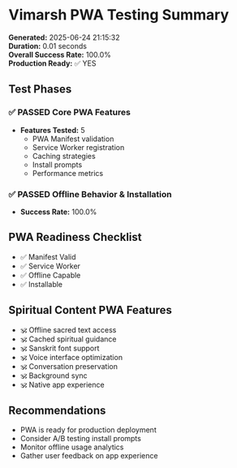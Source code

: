 # Vimarsh PWA Testing Summary

**Generated:** 2025-06-24 21:15:32  
**Duration:** 0.01 seconds  
**Overall Success Rate:** 100.0%  
**Production Ready:** ✅ YES

## Test Phases

### ✅ PASSED Core PWA Features

- **Features Tested:** 5
  - PWA Manifest validation
  - Service Worker registration
  - Caching strategies
  - Install prompts
  - Performance metrics

### ✅ PASSED Offline Behavior & Installation

- **Success Rate:** 100.0%

## PWA Readiness Checklist

- ✅ Manifest Valid
- ✅ Service Worker
- ✅ Offline Capable
- ✅ Installable


## Spiritual Content PWA Features

- 🕉️ Offline sacred text access
- 🕉️ Cached spiritual guidance
- 🕉️ Sanskrit font support
- 🕉️ Voice interface optimization
- 🕉️ Conversation preservation
- 🕉️ Background sync
- 🕉️ Native app experience


## Recommendations

- PWA is ready for production deployment
- Consider A/B testing install prompts
- Monitor offline usage analytics
- Gather user feedback on app experience
